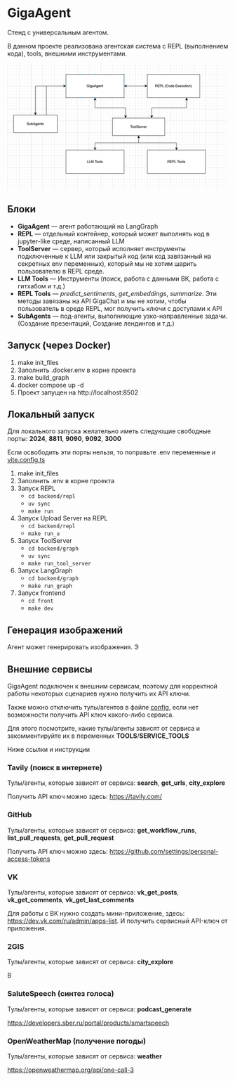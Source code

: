 # GigaAgent
Стенд с универсальным агентом.

В данном проекте реализована агентская система с REPL (выполнением кода), tools, внешними инструментами.


<img src="docs/images/schema.png" width=500>

## Блоки
- **GigaAgent** — агент работающий на LangGraph
- **REPL** — отдельный контейнер, который может выполнять код в jupyter-like среде, написанный LLM
- **ToolServer** — сервер, который исполняет инструменты подключенные к LLM или закрытый код (или код завязанный на секретных env переменных), который мы не хотим шарить пользователю в REPL среде.
- **LLM Tools** — Инструменты (поиск, работа с данными ВК, работа с гитхабом и т.д.)
- **REPL Tools** — *predict_sentiments*, *get_embeddings*, *summarize*. Эти методы завязаны на API GigaChat и мы не хотим, чтобы пользователь в среде REPL, мог получить ключи с доступами к API
- **SubAgents** — под-агенты, выполняющие узко-направленные задачи. (Создание презентаций, Создание лендингов и т.д.)

## Запуск (через Docker)
1. make init_files
2. Заполнить .docker.env в корне проекта
3. make build_graph
4. docker compose up -d
5. Проект запущен на http://localhost:8502

## Локальный запуск
Для локального запуска желательно иметь следующие свободные порты: **2024**, **8811**, **9090**, **9092**, **3000**

Если освободить эти порты нельзя, то поправьте .env переменные и [vite.config.ts](front/vite.config.ts)
1. make init_files
2. Заполнить .env в корне проекта
3. Запуск REPL
   * `cd backend/repl`
   * `uv sync`
   * `make run`
4. Запуск Upload Server на REPL
   * `cd backend/repl`
   * `make run_u`
5. Запуск ToolServer
   * `cd backend/graph`
   * `uv sync`
   * `make run_tool_server`
6. Запуск LangGraph
   * `cd backend/graph`
   * `make run_graph`
7. Запуск frontend
   * `cd front`
   * `make dev`

## Генерация изображений
Агент может генерировать изображения. Э

## Внешние сервисы
GigaAgent подключен к внешним сервисам, поэтому для корректной работы некоторых сценариев нужно получить их API ключи.

Также можно отключить тулы/агентов в файле [config](backend/graph/giga_agent/config.py), если нет возможности получить API ключ какого-либо сервиса.

Для этого посмотрите, какие тулы/агенты зависят от сервиса и закомментируйте их в переменных **TOOLS**/**SERVICE_TOOLS**

Ниже ссылки и инструкции
### Tavily (поиск в интернете)
Тулы/агенты, которые зависят от сервиса: **search**, **get_urls**, **city_explore**

Получить API ключ можно здесь: https://tavily.com/

### GitHub
Тулы/агенты, которые зависят от сервиса: **get_workflow_runs**, **list_pull_requests**, **get_pull_request**

Получить API ключ можно здесь: https://github.com/settings/personal-access-tokens

### VK
Тулы/агенты, которые зависят от сервиса: **vk_get_posts**, **vk_get_comments**, **vk_get_last_comments**

Для работы с ВК нужно создать мини-приложение, здесь: https://dev.vk.com/ru/admin/apps-list.
И получить сервисный API-ключ от приложения.

### 2GIS
Тулы/агенты, которые зависят от сервиса: **city_explore**

В

### SaluteSpeech (синтез голоса)
Тулы/агенты, которые зависят от сервиса: **podcast_generate**

https://developers.sber.ru/portal/products/smartspeech

### OpenWeatherMap (получение погоды)
Тулы/агенты, которые зависят от сервиса: **weather**

https://openweathermap.org/api/one-call-3